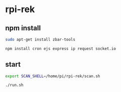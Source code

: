 # rpi-rek

## npm install

```bash
sudo apt-get install zbar-tools

npm install cron ejs express ip request socket.io
```

## start

```bash
export SCAN_SHELL=/home/pi/rpi-rek/scan.sh

./run.sh
```
